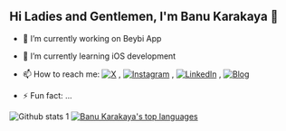 ## Hi Ladies and Gentlemen, I'm Banu Karakaya 👋

- 🔭 I’m currently working on Beybi App
- 🌱 I’m currently learning iOS development
- 📫 How to reach me: 
   [![X](https://img.shields.io/badge/-X-1DA1F2?style=flat&logo=x&logoColor=black)](https://x.com/NrbnKarakaya) , [![Instagram](https://img.shields.io/badge/-Instagram-E4405F?style=flat&logo=instagram&logoColor=white)](https://instagram.com/karakayanurbanu) , [![LinkedIn](https://img.shields.io/badge/-LinkedIn-0077B5?style=flat&logo=linkedin&logoColor=white)](https://www.linkedin.com/in/BanuKarakaya) , [![Blog](https://img.shields.io/badge/-Blog-FF5722?style=flat&logo=blogger&logoColor=white)](https://banukarakaya.com)



- ⚡ Fun fact: ...


 ![Github stats 1](https://github-readme-stats.vercel.app/api?username=BanuKarakaya&show_icons=true&theme=catppuccin_latte) 
 [![Banu Karakaya's top languages](https://github-readme-stats.vercel.app/api/top-langs/?username=BanuKarakaya&theme=catppuccin_latte)](https://github.com/BanuKarakaya/github-readme-stats)


